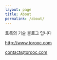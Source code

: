 ```yaml
---
layout: page
title: About
permalink: /about/
---
```


토룩의 기술 블로그 입니다

http://www.torooc.com

[contact@torooc.com](mailto:contact@torooc.com)
